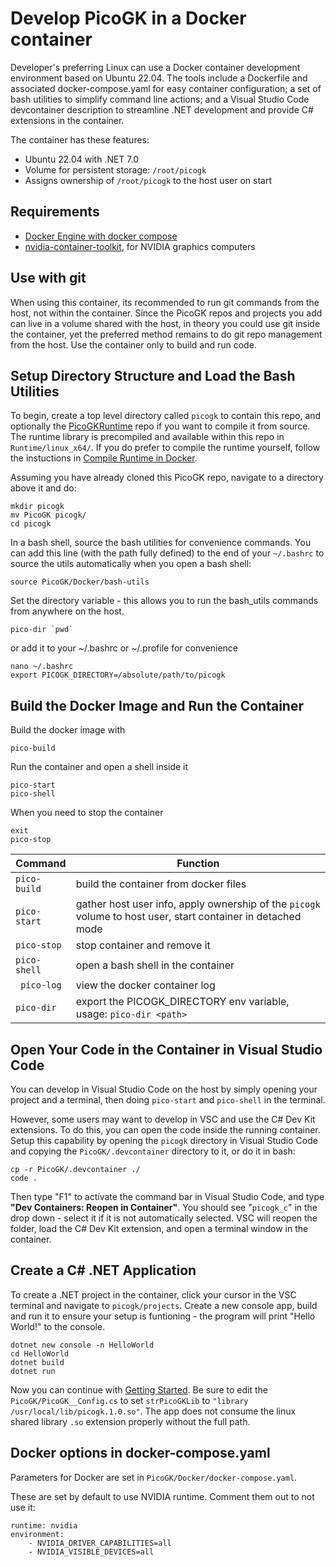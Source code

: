 # Develop PicoGK in a Docker container

Developer's preferring Linux can use a Docker container development environment based on Ubuntu 22.04.
The tools include a Dockerfile and associated docker-compose.yaml for easy container configuration; a set of
bash utilities to simplify command line actions; and a Visual Studio Code devcontainer description to streamline .NET development and provide C# extensions in the container.

The container has these features:
- Ubuntu 22.04 with .NET 7.0
- Volume for persistent storage: `/root/picogk`
- Assigns ownership of `/root/picogk` to the host user on start

## Requirements
- [Docker Engine with docker compose](https://docs.docker.com/engine/install/ubuntu/)
- [nvidia-container-toolkit](https://docs.nvidia.com/datacenter/cloud-native/container-toolkit/latest/install-guide.html), for NVIDIA graphics computers

## Use with git

When using this container, its recommended to run git commands from the host, not within the container.  Since the PicoGK repos and projects you add can live in a volume shared with the host, in theory you could use git inside the container, yet the preferred method remains to do git repo management from the host. Use the container only to build and run code.

## Setup Directory Structure and Load the Bash Utilities

To begin, create a top level directory called `picogk` to contain this repo, and optionally the [PicoGKRuntime](https://github.com/leap71/PicoGKRuntime) repo if you want to compile it from source.  The runtime library is precompiled and available within this repo in `Runtime/linux_x64/`.  If you do prefer to compile the runtime yourself, follow the instuctions in [Compile Runtime in Docker](CompileRuntimeInDocker.md).

Assuming you have already cloned this PicoGK repo, navigate to a directory above it and do:
```
mkdir picogk
mv PicoGK picogk/
cd picogk
```

In a bash shell, source the bash utilities for convenience commands.  You can add this line (with the path fully defined) to the end of your `~/.bashrc` to source the utils automatically when you open a bash shell:
```
source PicoGK/Docker/bash-utils
```

Set the directory variable - this allows you to run the bash_utils commands from anywhere on the host.
```
pico-dir `pwd`
```
or add it to your ~/.bashrc or ~/.profile for convenience 
```
nano ~/.bashrc
export PICOGK_DIRECTORY=/absolute/path/to/picogk
```

## Build the Docker Image and Run the Container

Build the docker image with
```
pico-build
```

Run the container and open a shell inside it
```
pico-start
pico-shell
```

When you need to stop the container
```
exit
pico-stop
```

| Command | Function |
| --- | --- |
| `pico-build` | build the container from docker files |
| `pico-start` | gather host user info, apply ownership of the `picogk` volume to host user, start container in detached mode |
| `pico-stop` | stop container and remove it |
| `pico-shell` | open a bash shell in the container |
| ` pico-log` | view the docker container log |
| `pico-dir` | export the PICOGK_DIRECTORY env variable, usage: `pico-dir <path>` |


## Open Your Code in the Container in Visual Studio Code

You can develop in Visual Studio Code on the host by simply opening your project and a terminal, then doing `pico-start` and `pico-shell` in the terminal.

However, some users may want to develop in VSC and use the C# Dev Kit extensions.  To do this, you can open the code inside the running container.  Setup this capability by opening the `picogk` directory in Visual Studio Code and copying the `PicoGK/.devcontainer` directory to it, or do it in bash:

```
cp -r PicoGK/.devcontainer ./
code .
```

Then type "F1" to activate the command bar in Visual Studio Code, and type **"Dev Containers: Reopen in Container"**.  You should see "`picogk_c`" in the drop down - select it if it is not automatically selected.  VSC will reopen the folder, load the C# Dev Kit extension, and open a terminal window in the container.

## Create a C# .NET Application

To create a .NET project in the container, click your cursor in the VSC terminal and navigate to `picogk/projects`.  Create a new console app, build and run it to ensure your setup is funtioning - the program will print "Hello World!" to the console.

```
dotnet new console -n HelloWorld
cd HelloWorld
dotnet build
dotnet run
```

Now you can continue with [Getting Started](../Documentation/README.md#your-first-picogk-app).  Be sure to edit the `PicoGK/PicoGK__Config.cs` to set `strPicoGKLib` to  `"library /usr/local/lib/picogk.1.0.so"`.  The app does not consume the linux shared library `.so` extension properly without the full path.

## Docker options in docker-compose.yaml

Parameters for Docker are set in `PicoGK/Docker/docker-compose.yaml`.

These are set by default to use NVIDIA runtime. Comment them out to not use it:
```
runtime: nvidia
environment:
    - NVIDIA_DRIVER_CAPABILITIES=all
    - NVIDIA_VISIBLE_DEVICES=all
```

